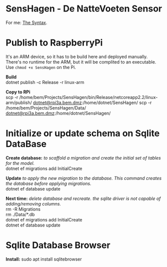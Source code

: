 # SensHagen - De NatteVoeten Sensor
For me: [The Syntax](https://help.github.com/articles/basic-writing-and-formatting-syntax).

# Publish to RaspberryPi 
It's an ARM device, so it has to be build here and deployed manually. <br />
There's no runtime for the ARM, but it will be complited to an executable. Use `chmod +x SensHagen` on the Pi.

**Build** <br />
dotnet publish -c Release -r linux-arm

**Copy to RPi** <br />
scp -r /home/bem/Projects/SensHagen/bin/Release/netcoreapp2.2/linux-arm/publish/ dotnet@rpi3a.bem.dmz:/home/dotnet/SensHagen/
scp -r /home/bem/Projects/SensHagen/Data/ dotnet@rpi3a.bem.dmz:/home/dotnet/SensHagen/

# Initialize or update schema on Sqlite DataBase
**Create database:** *to scaffold a migration and create the initial set of tables for the model.* <br /> 
dotnet ef migrations add InitialCreate 

**Update** *to apply the new migration to the database. This command creates the database before applying migrations.* <br /> 
dotnet ef database update 

**Next time:** *delete database and recreate. the sqlite driver is not capable of adding/removing columns.* <br />
rm -R Migrations <br /> 
rm ./Data/*.db <br /> 
dotnet ef migrations add InitialCreate <br /> 
dotnet ef database update <br /> 

# Sqlite Database Browser
**Install:** sudo apt install sqlitebrowser

